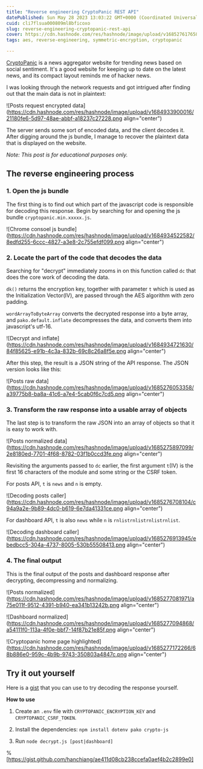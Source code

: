 ```yaml
---
title: "Reverse engineering CryptoPanic REST API"
datePublished: Sun May 28 2023 13:03:22 GMT+0000 (Coordinated Universal Time)
cuid: cli7flsua000809ml8bficoxo
slug: reverse-engineering-cryptopanic-rest-api
cover: https://cdn.hashnode.com/res/hashnode/image/upload/v1685276176582/fec37267-b5e1-46b2-8cbe-7f523767e7cd.png
tags: aes, reverse-engineering, symmetric-encryption, cryptopanic

---
```


[CryptoPanic](https://cryptopanic.com/) is a news aggregator website for trending news based on social sentiment. It's a good website for keeping up to date on the latest news, and its compact layout reminds me of hacker news.

I was looking through the network requests and got intrigued after finding out that the main data is not in plaintext:

![Posts request encrypted data](https://cdn.hashnode.com/res/hashnode/image/upload/v1684933900016/21180fe6-5d97-48ae-abbf-a18237c27228.png align="center")

The server sends some sort of encoded data, and the client decodes it. After digging around the js bundle, I manage to recover the plaintext data that is displayed on the website.

*Note: This post is for educational purposes only.*

## The reverse engineering process

### 1\. Open the js bundle

The first thing is to find out which part of the javascript code is responsible for decoding this response. Begin by searching for and opening the js bundle `cryptopanic.min.xxxxx.js`.

![Chrome consoel js bundle](https://cdn.hashnode.com/res/hashnode/image/upload/v1684934522582/8edfd255-6ccc-4827-a3e8-2c755efdf099.png align="center")

### 2\. Locate the part of the code that decodes the data

Searching for "decrypt" immediately zooms in on this function called `dc` that does the core work of decoding the data.

`dk()` returns the encryption key, together with parameter `t` which is used as the Initialization Vector(IV), are passed through the AES algorithm with zero padding.

`wordArrayToByteArray` converts the decrypted response into a byte array, and `pako.default.inflate` decompresses the data, and converts them into javascript's utf-16.

![Decrypt and inflate](https://cdn.hashnode.com/res/hashnode/image/upload/v1684934721630/84f85625-e91b-4c3a-832b-69c8c26a8f5e.png align="center")

After this step, the result is a JSON string of the API response. The JSON version looks like this:

![Posts raw data](https://cdn.hashnode.com/res/hashnode/image/upload/v1685276053358/a39775b8-ba8a-41c6-a7e4-5cab0f6c7cd5.png align="center")

### 3\. Transform the raw response into a usable array of objects

The last step is to transform the raw JSON into an array of objects so that it is easy to work with.

![Posts normalized data](https://cdn.hashnode.com/res/hashnode/image/upload/v1685275897099/2e8180ed-7701-4f68-8782-03f1b0ccd3fe.png align="center")

Revisiting the arguments passed to `dc` earlier, the first argument `t`(IV) is the first 16 characters of the module and some string or the CSRF token.

For posts API, `t` is `news` and `n` is empty.

![Decoding posts caller](https://cdn.hashnode.com/res/hashnode/image/upload/v1685276708104/c94a9a2e-9b89-4dc0-b619-6e7da41331ce.png align="center")

For dashboard API, `t` is also `news` while `n` is `rnlistrnlistrnlistrnlist`.

![Decoding dashboard caller](https://cdn.hashnode.com/res/hashnode/image/upload/v1685276913945/ebedbcc5-304a-4737-8005-530b55508413.png align="center")

### 4\. The final output

This is the final output of the posts and dashboard response after decrypting, decompressing and normalizing.

![Posts normalized](https://cdn.hashnode.com/res/hashnode/image/upload/v1685277081971/a75e011f-9512-4391-b940-ea341b13242b.png align="center")

![Dashboard normalized](https://cdn.hashnode.com/res/hashnode/image/upload/v1685277094868/a54111f0-113a-4f0e-bbf7-14f87b21e85f.png align="center")

![Cryptopanic home page highlighted](https://cdn.hashnode.com/res/hashnode/image/upload/v1685277172266/68b886e0-959c-4b9b-9743-350803a4847c.png align="center")

## Try it out yourself

Here is a [gist](https://gist.github.com/hanchiang/ae411d08cb238ccefa0aef4b2c2899e0) that you can use to try decoding the response yourself.

**How to use**

1. Create an `.env` file with `CRYPTOPANIC_ENCRYPTION_KEY` and `CRYPTOPANIC_CSRF_TOKEN`.
    
2. Install the dependencies: `npm install dotenv pako crypto-js`
    
3. Run `node decrypt.js [post|dashboard]`
    

%[https://gist.github.com/hanchiang/ae411d08cb238ccefa0aef4b2c2899e0]